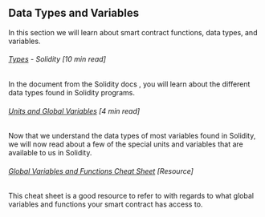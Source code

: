 ## Data Types and Variables

In this section we will learn about smart contract functions, data types, and variables.

###### [Types](https://solidity.readthedocs.io/en/develop/types.html) - Solidity  \[10 min read\]

In the document from the Solidity docs , you will learn about the different data types found in Solidity programs.

###### [Units and Global Variables](https://solidity.readthedocs.io/en/develop/units-and-global-variables.html) \[4 min read\]

Now that we understand the data types of most variables found in Solidity, we will now read about a few of the special units and variables that are available to us in Solidity.

###### [Global Variables and Functions Cheat Sheet](https://s3-eu-west-1.amazonaws.com/b9-academy-assets/public/solidity-cheatsheet.pdf) \[Resource\]

This cheat sheet is a good resource to refer to with regards to what global variables and functions your smart contract has access to.

